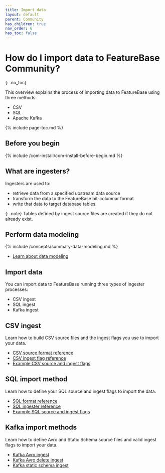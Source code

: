 ```yaml
---
title: Import data
layout: default
parent: Community
has_children: true
nav_order: 6
has_toc: false
---
```


# How do I import data to FeatureBase Community?
{: .no_toc}

This overview explains the process of importing data to FeatureBase using three methods:
* CSV
* SQL
* Apache Kafka

{% include page-toc.md %}

## Before you begin

{% include /com-install/com-install-before-begin.md %}

## What are ingesters?

Ingesters are used to:
* retrieve data from a specified upstream data source
* transform the data to the FeatureBase bit-columnar format
* write that data to target database tables.

{: .note}
Tables defined by ingest source files are created if they do not already exist.

## Perform data modeling

{% include /concepts/summary-data-modeling.md %}

* [Learn about data modeling](/docs/concepts/overview-data-modeling/)

## Import data

You can import data to FeatureBase running three types of ingester processes:

* CSV ingest
* SQL ingest
* Kafka ingest

## CSV ingest

Learn how to build CSV source files and the ingest flags you use to import your data.

* [CSV source format reference](/docs/community/com-ingest/com-ingest-source-csv)
* [CSV ingest flag reference](/docs/community/com-ingest/com-ingest-flags-csv)
* [Example CSV source and ingest flags](/docs/community/com-ingest/com-ingest-example-csv)

## SQL import method

Learn how to define your SQL source and ingest flags to import the data.

* [SQL format reference](/docs/community/com-ingest/com-ingest-source-sql)
* [SQL ingester reference](/docs/community/com-ingest/com-ingest-flags-sql)
* [Example SQL source and ingest flags](/docs/community/com-ingest/com-ingest-example-sql)

## Kafka import methods

Learn how to define Avro and Static Schema source files and valid ingest flags to import your data.

* [Kafka Avro ingest](/docs/community/com-ingest/com-ingest-source-kafka-avro)
* [Kafka Avro delete ingest](/docs/community/com-ingest/com-ingest-source-kafka-avro-delete)
* [Kafka static schema ingest](/docs/community/com-ingest/com-ingest-source-kafka-static)
